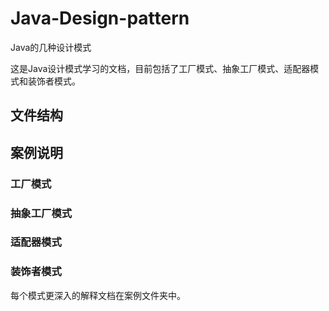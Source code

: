 # Java-Design-pattern
Java的几种设计模式

这是Java设计模式学习的文档，目前包括了工厂模式、抽象工厂模式、适配器模式和装饰者模式。

## 文件结构

## 案例说明
### 工厂模式
### 抽象工厂模式
### 适配器模式
### 装饰者模式

每个模式更深入的解释文档在案例文件夹中。
